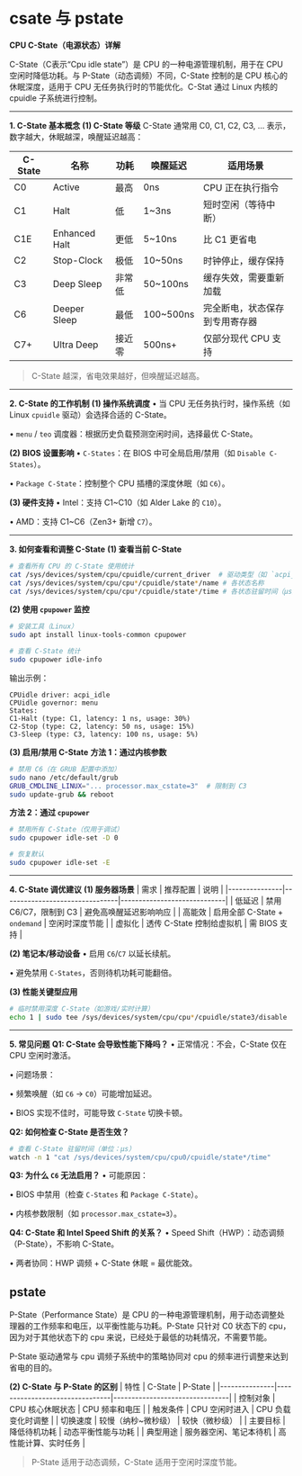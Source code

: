 # csate 与 pstate
**CPU C-State（电源状态）详解**

C-State（C表示“Cpu idle state”）是 CPU 的一种电源管理机制，用于在 CPU 空闲时降低功耗。与 P-State（动态调频）不同，C-State 控制的是 CPU 核心的休眠深度，适用于 CPU 无任务执行时的节能优化。C-Stat 通过 Linux 内核的 cpuidle 子系统进行控制。

---

**1. C-State 基本概念**
**(1) C-State 等级**
C-State 通常用 C0, C1, C2, C3, ... 表示，数字越大，休眠越深，唤醒延迟越高：

| C-State | 名称       | 功耗 | 唤醒延迟 | 适用场景               |
|------------|---------------|---------|-------------|---------------------------|
| C0     | Active        | 最高     | 0ns         | CPU 正在执行指令            |
| C1     | Halt          | 低       | 1~3ns       | 短时空闲（等待中断）         |
| C1E    | Enhanced Halt | 更低     | 5~10ns      | 比 C1 更省电               |
| C2     | Stop-Clock    | 极低     | 10~50ns     | 时钟停止，缓存保持           |
| C3     | Deep Sleep    | 非常低   | 50~100ns    | 缓存失效，需要重新加载        |
| C6     | Deeper Sleep  | 最低     | 100~500ns   | 完全断电，状态保存到专用寄存器 |
| C7+    | Ultra Deep    | 接近零   | 500ns+      | 仅部分现代 CPU 支持          |

> C-State 越深，省电效果越好，但唤醒延迟越高。

---

**2. C-State 的工作机制**
**(1) 操作系统调度**
• 当 CPU 无任务执行时，操作系统（如 Linux `cpuidle` 驱动）会选择合适的 C-State。

• `menu` / `teo` 调度器：根据历史负载预测空闲时间，选择最优 C-State。


**(2) BIOS 设置影响**
• `C-States`：在 BIOS 中可全局启用/禁用（如 `Disable C-States`）。

• `Package C-State`：控制整个 CPU 插槽的深度休眠（如 `C6`）。


**(3) 硬件支持**
• Intel：支持 C1~C10（如 Alder Lake 的 `C10`）。

• AMD：支持 C1~C6（Zen3+ 新增 `C7`）。


---

**3. 如何查看和调整 C-State**
**(1) 查看当前 C-State**
```bash
# 查看所有 CPU 的 C-State 使用统计
cat /sys/devices/system/cpu/cpuidle/current_driver  # 驱动类型（如 `acpi_idle`）
cat /sys/devices/system/cpu/cpu*/cpuidle/state*/name # 各状态名称
cat /sys/devices/system/cpu/cpu*/cpuidle/state*/time # 各状态驻留时间（μs）
```

**(2) 使用 `cpupower` 监控**
```bash
# 安装工具（Linux）
sudo apt install linux-tools-common cpupower

# 查看 C-State 统计
sudo cpupower idle-info
```
输出示例：
```
CPUidle driver: acpi_idle
CPUidle governor: menu
States:
C1-Halt (type: C1, latency: 1 ns, usage: 30%)
C2-Stop (type: C2, latency: 50 ns, usage: 15%)
C3-Sleep (type: C3, latency: 100 ns, usage: 5%)
```

**(3) 启用/禁用 C-State**
**方法 1：通过内核参数**
```bash
# 禁用 C6（在 GRUB 配置中添加）
sudo nano /etc/default/grub
GRUB_CMDLINE_LINUX="... processor.max_cstate=3"  # 限制到 C3
sudo update-grub && reboot
```

**方法 2：通过 `cpupower`**
```bash
# 禁用所有 C-State（仅用于调试）
sudo cpupower idle-set -D 0

# 恢复默认
sudo cpupower idle-set -E
```

---

**4. C-State 调优建议**
**(1) 服务器场景**
| 需求       | 推荐配置                     | 说明                     |
|---------------|--------------------------------|-----------------------------|
| 低延迟     | 禁用 C6/C7，限制到 C3           | 避免高唤醒延迟影响响应        |
| 高能效     | 启用全部 C-State + `ondemand`   | 空闲时深度节能                |
| 虚拟化     | 透传 C-State 控制给虚拟机        | 需 BIOS 支持                 |

**(2) 笔记本/移动设备**
• 启用 `C6`/`C7` 以延长续航。

• 避免禁用 `C-States`，否则待机功耗可能翻倍。


**(3) 性能关键型应用**
```bash
# 临时禁用深度 C-State（如游戏/实时计算）
echo 1 | sudo tee /sys/devices/system/cpu/cpu*/cpuidle/state3/disable
```

---

**5. 常见问题**
**Q1: C-State 会导致性能下降吗？**
• 正常情况：不会，C-State 仅在 CPU 空闲时激活。

• 问题场景：

  • 频繁唤醒（如 `C6` → `C0`）可能增加延迟。

  • BIOS 实现不佳时，可能导致 `C-State` 切换卡顿。


**Q2: 如何检查 C-State 是否生效？**
```bash
# 查看 C-State 驻留时间（单位：μs）
watch -n 1 "cat /sys/devices/system/cpu/cpu0/cpuidle/state*/time"
```

**Q3: 为什么 `C6` 无法启用？**
• 可能原因：

  • BIOS 中禁用（检查 `C-States` 和 `Package C-State`）。

  • 内核参数限制（如 `processor.max_cstate=3`）。


**Q4: C-State 和 Intel Speed Shift 的关系？**
• Speed Shift（HWP）：动态调频（P-State），不影响 C-State。

• 两者协同：HWP 调频 + C-State 休眠 = 最优能效。

## pstate
P-State（Performance State）是 CPU 的一种电源管理机制，用于动态调整处理器的工作频率和电压，以平衡性能与功耗。P-State 只针对 C0 状态下的 cpu，因为对于其他状态下的 cpu 来说，已经处于最低的功耗情况，不需要节能。

P-State 驱动通常与 cpu 调频子系统中的策略协同对 cpu 的频率进行调整来达到省电的目的。


**(2) C-State 与 P-State 的区别**
| 特性       | C-State                     | P-State                     |
|---------------|--------------------------------|--------------------------------|
| 控制对象   | CPU 核心休眠状态                | CPU 频率和电压                 |
| 触发条件   | CPU 空闲时进入                 | CPU 负载变化时调整             |
| 切换速度   | 较慢（纳秒~微秒级）             | 较快（微秒级）                 |
| 主要目标   | 降低待机功耗                    | 动态平衡性能与功耗              |
| 典型用途   | 服务器空闲、笔记本待机           | 高性能计算、实时任务            |

> P-State 适用于动态调频，C-State 适用于空闲时深度节能。
